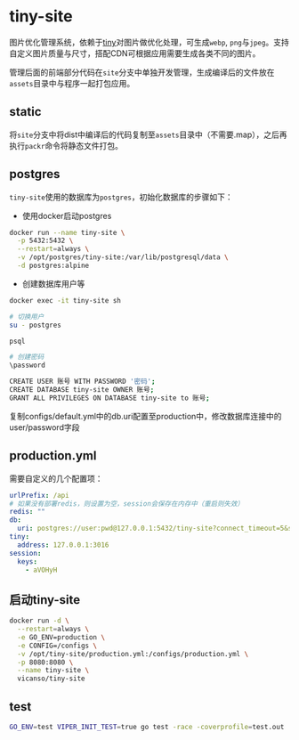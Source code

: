 # tiny-site

图片优化管理系统，依赖于[tiny](https://github.com/vicanso/tiny)对图片做优化处理，可生成`webp`, `png`与`jpeg`。支持自定义图片质量与尺寸，搭配CDN可根据应用需要生成各类不同的图片。

管理后面的前端部分代码在`site`分支中单独开发管理，生成编译后的文件放在`assets`目录中与程序一起打包应用。


## static

将`site`分支中将dist中编译后的代码复制至`assets`目录中（不需要.map），之后再执行`packr`命令将静态文件打包。

## postgres

`tiny-site`使用的数据库为`postgres`，初始化数据库的步骤如下：

- 使用docker启动postgres

```bash
docker run --name tiny-site \
  -p 5432:5432 \
  --restart=always \
  -v /opt/postgres/tiny-site:/var/lib/postgresql/data \
  -d postgres:alpine
```

- 创建数据库用户等

```bash
docker exec -it tiny-site sh

# 切换用户
su - postgres

psql

# 创建密码
\password

CREATE USER 账号 WITH PASSWORD '密码';
CREATE DATABASE tiny-site OWNER 账号;
GRANT ALL PRIVILEGES ON DATABASE tiny-site to 账号;
```

复制configs/default.yml中的db.uri配置至production中，修改数据库连接中的user/password字段

## production.yml

需要自定义的几个配置项：

```yaml
urlPrefix: /api
# 如果没有部署redis，则设置为空，session会保存在内存中（重启则失效）
redis: ""
db:
  uri: postgres://user:pwd@127.0.0.1:5432/tiny-site?connect_timeout=5&sslmode=disable
tiny:
  address: 127.0.0.1:3016
session:
  keys:
    - aVOHyH
```

## 启动tiny-site

```bash
docker run -d \
  --restart=always \
  -e GO_ENV=production \
  -e CONFIG=/configs \
  -v /opt/tiny-site/production.yml:/configs/production.yml \
  -p 8080:8080 \
  --name tiny-site \
  vicanso/tiny-site
```

## test

```bash
GO_ENV=test VIPER_INIT_TEST=true go test -race -coverprofile=test.out ./... && go tool cover --html=test.out
```